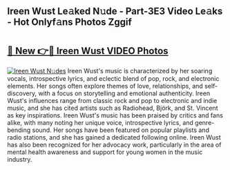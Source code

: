 ## Ireen Wust Le𝚊ked N𝚞de - Part-3E3 Video Le𝚊ks - Hot Onlyf𝚊ns Photos Zggif

# <h2><a href="http://ac52482.deff.icu/?id=Ireen+Wust">🔗 New 👉🔴 Ireen Wust VIDEO Photos</a></h2>

[![Ireen Wust N𝚞des](https://i.imgur.com/rIISA9y.gif)](http://ac52482.deff.icu/?id=Ireen+Wust)
Ireen Wust's music is characterized by her soaring vocals, introspective lyrics, and eclectic blend of pop, rock, and electronic elements. Her songs often explore themes of love, relationships, and self-discovery, with a focus on storytelling and emotional authenticity. Ireen Wust's influences range from classic rock and pop to electronic and indie music, and she has cited artists such as Radiohead, Björk, and St. Vincent as key inspirations. Ireen Wust's music has been praised by critics and fans alike, with many noting her unique voice, introspective lyrics, and genre-bending sound. Her songs have been featured on popular playlists and radio stations, and she has gained a dedicated following online. Ireen Wust has also been recognized for her advocacy work, particularly in the area of mental health awareness and support for young women in the music industry.
